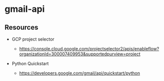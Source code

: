 # gmail-api

## Resources

- GCP project selector
  - https://console.cloud.google.com/projectselector2/apis/enableflow?organizationId=300007409953&supportedpurview=project

- Python Quickstart

  - https://developers.google.com/gmail/api/quickstart/python

